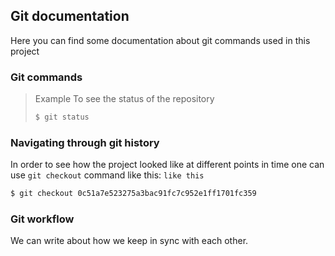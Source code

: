 ## Git documentation

Here you can find some documentation about git commands used in this project

### Git commands

> Example
> To see the status of the repository
> ```sh
> $ git status
> ```

### Navigating through git history

In order to see how the project looked like at different points in time one can
use `git checkout` command like this: `like this`

```sh
$ git checkout 0c51a7e523275a3bac91fc7c952e1ff1701fc359
```

### Git workflow

We can write about how we keep in sync with each other.


